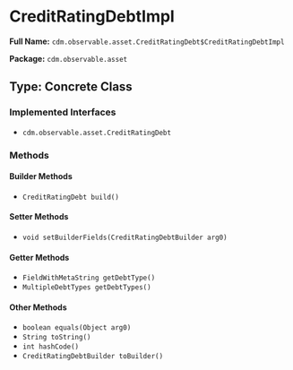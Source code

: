 # CreditRatingDebtImpl

**Full Name:** `cdm.observable.asset.CreditRatingDebt$CreditRatingDebtImpl`

**Package:** `cdm.observable.asset`

## Type: Concrete Class

### Implemented Interfaces

- `cdm.observable.asset.CreditRatingDebt`

### Methods

#### Builder Methods

- `CreditRatingDebt build()`

#### Setter Methods

- `void setBuilderFields(CreditRatingDebtBuilder arg0)`

#### Getter Methods

- `FieldWithMetaString getDebtType()`
- `MultipleDebtTypes getDebtTypes()`

#### Other Methods

- `boolean equals(Object arg0)`
- `String toString()`
- `int hashCode()`
- `CreditRatingDebtBuilder toBuilder()`

